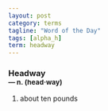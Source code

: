 ```yaml
---
layout: post
category: terms
tagline: "Word of the Day"
tags: [alpha_h]
term: headway
---
```


<h3>Headway<br/> <small>&mdash; n. (head<span>&middot;</span>way)</small></h3>
<p><ol>
<li>about ten pounds</li>
</ol></p>

